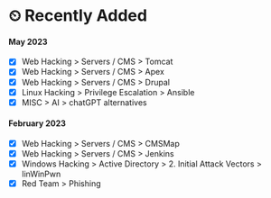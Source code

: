 # ⏲ Recently Added

#### May 2023

* [x] Web Hacking > Servers / CMS > Tomcat
* [x] Web Hacking > Servers / CMS > Apex
* [x] Web Hacking > Servers / CMS > Drupal
* [x] Linux Hacking > Privilege Escalation > Ansible
* [x] MISC > AI > chatGPT alternatives

#### February 2023

* [x] Web Hacking > Servers / CMS > CMSMap
* [x] Web Hacking > Servers / CMS > Jenkins
* [x] Windows Hacking > Active Directory > 2. Initial Attack Vectors > linWinPwn
* [x] Red Team > Phishing
